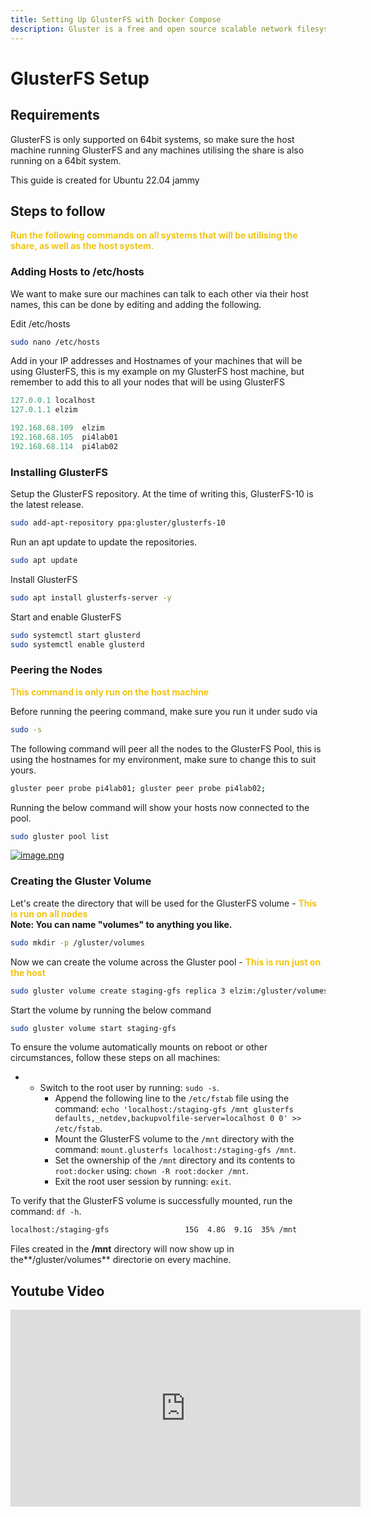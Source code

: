 ```yaml
---
title: Setting Up GlusterFS with Docker Compose
description: Gluster is a free and open source scalable network filesystem. Gluster is a scalable network filesystem.
---
```


# GlusterFS Setup

## Requirements

GlusterFS is only supported on 64bit systems, so make sure the host machine running GlusterFS and any machines utilising the share is also running on a 64bit system.

This guide is created for Ubuntu 22.04 jammy

## Steps to follow

**<span style="color: rgb(241, 196, 15);">Run the following commands on all systems that will be utilising the share, as well as the host system.</span>**

### Adding Hosts to /etc/hosts

We want to make sure our machines can talk to each other via their host names, this can be done by editing and adding the following.

Edit /etc/hosts

```bash
sudo nano /etc/hosts
```

Add in your IP addresses and Hostnames of your machines that will be using GlusterFS, this is my example on my GlusterFS host machine, but remember to add this to all your nodes that will be using GlusterFS

```python
127.0.0.1 localhost
127.0.1.1 elzim

192.168.68.109  elzim
192.168.68.105  pi4lab01
192.168.68.114  pi4lab02
```

### Installing GlusterFS

Setup the GlusterFS repository. At the time of writing this, GlusterFS-10 is the latest release.

```bash
sudo add-apt-repository ppa:gluster/glusterfs-10
```

Run an apt update to update the repositories.

```bash
sudo apt update
```

Install GlusterFS

```bash
sudo apt install glusterfs-server -y
```

Start and enable GlusterFS

```bash
sudo systemctl start glusterd
sudo systemctl enable glusterd
```

### Peering the Nodes

**<span style="color: rgb(241, 196, 15);">This command is only run on the host machine</span>**

Before running the peering command, make sure you run it under sudo via

```bash
sudo -s
```

The following command will peer all the nodes to the GlusterFS Pool, this is using the hostnames for my environment, make sure to change this to suit yours.

```bash
gluster peer probe pi4lab01; gluster peer probe pi4lab02;
```

Running the below command will show your hosts now connected to the pool.

```bash
sudo gluster pool list
```

[![image.png](https://bookstack.elzim.xyz/uploads/images/gallery/2023-06/scaled-1680-/image.png)](https://bookstack.elzim.xyz/uploads/images/gallery/2023-06/image.png)

### Creating the Gluster Volume

Let's create the directory that will be used for the GlusterFS volume - **<span style="color: rgb(241, 196, 15);">This is run on all nodes  
</span>Note: You can name "volumes" to anything you like.<span style="color: rgb(241, 196, 15);">  
</span>**

```bash
sudo mkdir -p /gluster/volumes
```

Now we can create the volume across the Gluster pool - <span style="color: rgb(241, 196, 15);">**This is run just on the host**</span>

```bash
sudo gluster volume create staging-gfs replica 3 elzim:/gluster/volumes pi4lab01:/gluster/volumes pi4lab02:/gluster/volumes force
```

Start the volume by running the below command

```bash
sudo gluster volume start staging-gfs
```

To ensure the volume automatically mounts on reboot or other circumstances, follow these steps on all machines:

- - Switch to the root user by running: `sudo -s`.
    - Append the following line to the `/etc/fstab` file using the command: `echo 'localhost:/staging-gfs /mnt glusterfs defaults,_netdev,backupvolfile-server=localhost 0 0' >> /etc/fstab`.
    - Mount the GlusterFS volume to the `/mnt` directory with the command: `mount.glusterfs localhost:/staging-gfs /mnt`.
    - Set the ownership of the `/mnt` directory and its contents to `root:docker` using: `chown -R root:docker /mnt`.
    - Exit the root user session by running: `exit`.

To verify that the GlusterFS volume is successfully mounted, run the command: `df -h`.

```bash
localhost:/staging-gfs                 15G  4.8G  9.1G  35% /mnt
```

Files created in the **/mnt** directory will now show up in the**/gluster/volumes** directorie on every machine.

## Youtube Video

<iframe width="560" height="315" src="https://www.youtube.com/embed/Has6lUPdzzY?si=U19sdc177UZiDSKd" title="YouTube video player" frameborder="0" allow="accelerometer; autoplay; clipboard-write; encrypted-media; gyroscope; picture-in-picture; web-share" allowfullscreen></iframe>
